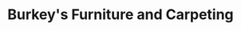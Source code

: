 ---
title: "Burkey's Furniture and Carpeting"
url: /lavale/burkeys-furniture-and-carpeting/
shop: furniture
---